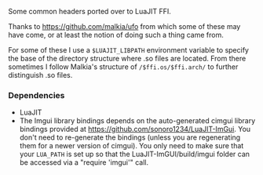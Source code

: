 Some common headers ported over to LuaJIT FFI.

Thanks to https://github.com/malkia/ufo from which some of these may have come, or at least the notion of doing such a thing came from.

For some of these I use a `$LUAJIT_LIBPATH` environment variable to specify the base of the directory structure where .so files are located.
From there sometimes I follow Malkia's structure of `/$ffi.os/$ffi.arch/` to further distinguish .so files.


### Dependencies

- LuaJIT
- The Imgui library bindings depends on the auto-generated cimgui library bindings provided at https://github.com/sonoro1234/LuaJIT-ImGui.  You don't need to re-generate the bindings (unless you are regenerating them for a newer version of cimgui).  You only need to make sure that your `LUA_PATH` is set up so that the LuaJIT-ImGUI/build/imgui folder can be accessed via a "require 'imgui'" call.
